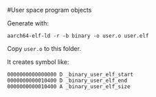 #User space program objects

Generate with:
```
aarch64-elf-ld -r -b binary -o user.o user.elf
```
Copy `user.o` to this folder.

It creates symbol like:
```
0000000000000000 D _binary_user_elf_start
0000000000010400 D _binary_user_elf_end
0000000000010400 A _binary_user_elf_size
``` 